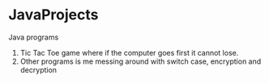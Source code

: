 # JavaProjects
Java programs 
1. Tic Tac Toe game where if the computer goes first it cannot lose.
2. Other programs is me messing around with switch case, encryption and decryption
